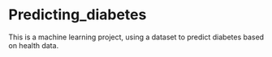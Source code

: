 # Predicting_diabetes
This is a machine learning project, using a dataset to predict diabetes based on health data.
